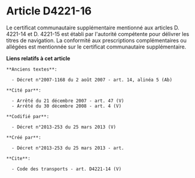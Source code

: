 # Article D4221-16

Le certificat communautaire supplémentaire mentionné aux articles D. 4221-14 et D. 4221-15 est établi par l'autorité
compétente pour délivrer les titres de navigation. La conformité aux prescriptions complémentaires ou allégées est mentionnée
sur le certificat communautaire supplémentaire.

**Liens relatifs à cet article**

	**Anciens textes**:

	  - Décret n°2007-1168 du 2 août 2007 - art. 14, alinéa 5 (Ab)

	**Cité par**:

	  - Arrêté du 21 décembre 2007 - art. 47 (V)
	  - Arrêté du 30 décembre 2008 - art. 4 (V)

	**Codifié par**:

	  - Décret n°2013-253 du 25 mars 2013 (V)

	**Créé par**:

	  - Décret n°2013-253 du 25 mars 2013 - art.

	**Cite**:

	  - Code des transports - art. D4221-14 (V)
